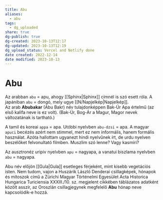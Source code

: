 ```yaml
---
title: Abu
aliases:
  - abu
tags:
  - dg_uploaded
share: true
dg-publish: true
dg-created: 2023-10-13T12:17
dg-updated: 2023-10-13T12:19
dg_upload_status: Vercel and Netlify done
date created: 2022-12-14
date modified: 2023-10-13
---
```


# Abu

Az arabban `abu` = apu, ahogy [[Sphinx\|Sphinx]] címnél is szó esett róla. A japániban `abu` = dongó, mely ugye [[N/Napjelkép\|Napjelkép]].  
Az arab **Abubakar** (Abu Bakr) név tulajdonképpen Bak-Úr Apa értelmű (az első kalifa neve is ez volt). (Bak-Úr, Bog-Ár a Magur, Magor nevek változatának is tartható.)  

A tamil és koreai `appa` = apa. Utóbbi nyelvben `abu-dzsi` = apa. A magyar `apuci` becézés azért nem stimmel, mert ez nem informális, hanem formális használat. Azóta hallottam ugyanezt hindi nyelvűnek írt, de urdu nyelven beszélőket felvonultató filmben. Muszlim szó lenne? Vagy kasmíri?  

Az ausztronéz uripiv nyelvben `apu` = nagyapa, a vanatui biszlama nyelvben `abu` = nagyapa.  

Abu név előjön [[Gula\|Gula]] esetleges férjeként, mint kisebb vegetációs isten. Nem tudom, vajon a Huszárik László Denderai csillagképek, hónapok és mítoszok című a Zürichi Magyar Történelmi Egyesület Acta Historica Hungarica Turiciensia XXXIII./10. sz. megjelent cikkében táblázatos adatként közölt asszír, az Oroszlán csillagjegynek megfelelő **Abu** hónap neve kapcsolódik-e hozzá.  